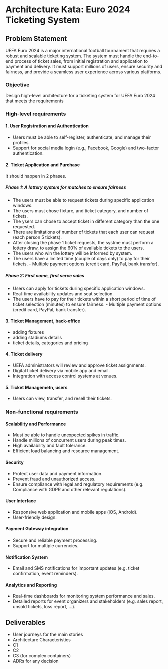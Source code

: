 # Architecture Kata: Euro 2024 Ticketing System
## Problem Statement
UEFA Euro 2024 is a major international football tournament that requires a robust and scalable ticketing system. The system must handle the end-to-end process of ticket sales, from initial registration and application to payment and delivery. It must support millions of users, ensure security and fairness, and provide a seamless user experience across various platforms.

### Objective
Design high-level architecture for a ticketing system for UEFA Euro 2024 that meets the requirements

### High-level requirements

#### 1. User Registration and Authentication
* Users must be able to self-register, authenticate, and manage their profiles.
* Support for social media login (e.g., Facebook, Google) and two-factor authentication.

#### 2. Ticket Application and Purchase
It should happen in 2 phases.

##### Phase 1: A lottery system for matches to ensure fairness
* The users must be able to request tickets during specific application windows.
* The users must chose fixture, and ticket category, and number of tickets.
* The ysers can chose to accept ticket in different category than the one requested.
* There are limitations of number of tickets that each user can request (each person 5 tickets).
* After closing the phase 1 ticket requests, the systme must perform a lottery draw, to assign the 60% of available tickets to the users.
* The users who win the lottery will be informed by system.
* The users have a limited time (couple of days only) to pay for their tickets. - Multiple payment options (credit card, PayPal, bank transfer).

##### Phase 2: First come, first serve sales
* Users can apply for tickets during specific application windows.
* Real-time availability updates and seat selection.
* The users have to pay for their tickets within a short period of time of ticket selection (minutes) to ensure fairness. - Multiple payment options (credit card, PayPal, bank transfer).

#### 3. Ticket Management, back-office
* adding fixtures
* adding stadiums details
* ticket details, categories and pricing

#### 4. Ticket delivery
* UEFA administrators will review and approve ticket assignments.
* Digital ticket delivery via mobile app and email.
* Integration with access control systems at venues.

#### 5. Ticket Managemetn, users
* Users can view, transfer, and resell their tickets.

### Non-functional requirements

#### Scalability and Performance
* Must be able to handle unexpected spikes in traffic.
* Handle millions of concurrent users during peak times.
* High availability and fault tolerance.
* Efficient load balancing and resource management.

#### Security
* Protect user data and payment information.
* Prevent fraud and unauthorized access.
* Ensure compliance with legal and regulatory requirements (e.g. Compliance with GDPR and other relevant regulations).

#### User Interface
* Responsive web application and mobile apps (iOS, Android).
* User-friendly design.

#### Payment Gateway integration
* Secure and reliable payment processing.
* Support for multiple currencies.

#### Notification System
* Email and SMS notifications for important updates (e.g. ticket confirmation, event reminders).

#### Analytics and Reporting
* Real-time dashboards for monitoring system performance and sales.
* Detailed reports for event organizers and stakeholders (e.g. sales report, unsold tickets, loss report, ...).

## Deliverables
* User journeys for the main stories
* Architecture Characteristics
* C1
* C2
* C3 (for complex containers)
* ADRs for any decision